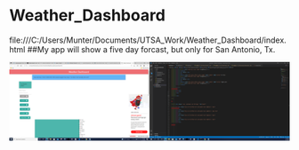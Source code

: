 # Weather_Dashboard

file:///C:/Users/Munter/Documents/UTSA_Work/Weather_Dashboard/index.html
##My app will show a five day forcast, but only for San Antonio, Tx.


![2022-02-25](https://github.com/mhmunter/Weather_Dashboard/blob/main/images/2022-03-21.png)
